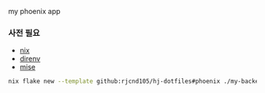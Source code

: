 my phoenix app

### 사전 필요
- [nix](https://determinate.systems/posts/determinate-nix-installer/)
- [direnv](https://direnv.net/docs/installation.html)
- [mise](https://mise.jdx.dev/getting-started.html)


```sh
nix flake new --template github:rjcnd105/hj-dotfiles#phoenix ./my-backend
```
